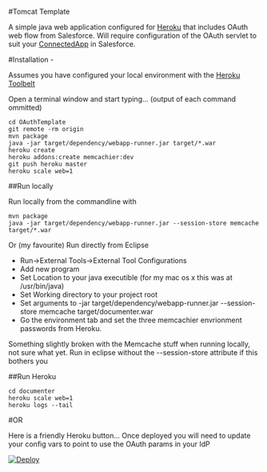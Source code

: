 #Tomcat Template

A simple java web application configured for [Heroku](www.heroku.com) that includes OAuth web flow from Salesforce.
Will require configuration of the OAuth servlet to suit your [ConnectedApp](https://developer.salesforce.com/docs/atlas.en-us.api_rest.meta/api_rest/intro_defining_remote_access_applications.htm) in Salesforce.

#Installation -

Assumes you have configured your local environment with the [Heroku Toolbelt](https://toolbelt.heroku.com/)

Open a terminal window and start typing... (output of each command ommitted)

    cd OAuthTemplate
    git remote -rm origin 
    mvn package
    java -jar target/dependency/webapp-runner.jar target/*.war
    heroku create
    heroku addons:create memcachier:dev
    git push heroku master
    heroku scale web=1

##Run locally

Run locally from the commandline with

    mvn package
    java -jar target/dependency/webapp-runner.jar --session-store memcache target/*.war

Or (my favourite)
Run directly from Eclipse 

- Run->External Tools->External Tool Configurations
- Add new program
- Set Location to your java executible (for my mac os x this was at /usr/bin/java)
- Set Working directory to your project root
- Set arguments to -jar target/dependency/webapp-runner.jar --session-store memcache target/documenter.war
- Go the environment tab and set the three memcachier envrionment passwords from Heroku.

Something slightly broken with the Memcache stuff when running locally, not sure what yet. 
Run in eclipse without the --session-store attribute if this bothers you

##Run Heroku

	cd documenter 
    heroku scale web=1
    heroku logs --tail
    
#OR

Here is a friendly Heroku button... Once deployed you will need to update your config vars to point to use the OAuth params in your IdP 

[![Deploy](https://www.herokucdn.com/deploy/button.png)](https://heroku.com/deploy)
